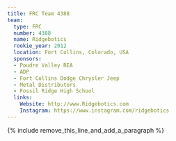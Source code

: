```yaml
---
title: FRC Team 4388
team:
  type: FRC
  number: 4388
  name: Ridgebotics
  rookie_year: 2012
  location: Fort Collins, Colorado, USA
  sponsors:
  - Poudre Valley REA
  - ADP
  - Fort Collins Dodge Chrysler Jeep
  - Metal Distributors
  - Fossil Ridge High School
  links:
    Website: http://www.Ridgebotics.com
    Instagram: https://www.instagram.com/ridgebotics
---
```


{% include remove_this_line_and_add_a_paragraph %}